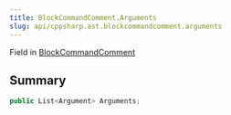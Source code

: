 ```yaml
---
title: BlockCommandComment.Arguments
slug: api/cppsharp.ast.blockcommandcomment.arguments
---
```

Field in [BlockCommandComment](/api/cppsharp/ast/blockcommandcomment)

## Summary



```csharp
public List<Argument> Arguments;
```


